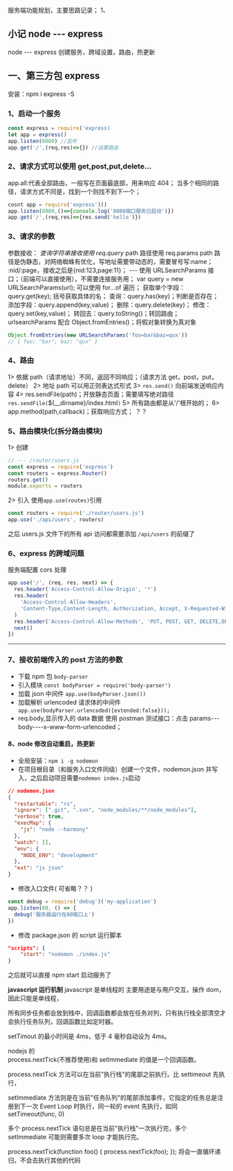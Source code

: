 服务端功能规划，主要思路记录；
1、

## 小记 node --- express

node --- express 创建服务，跨域设置，路由，热更新

## 一、第三方包 express

安装：npm i express -S

### 1、启动一个服务

```javascript
const express = require('express)
let app = express()
app.listen(8080) //监听
app.get('/',(req,res)=>{}) //设置路由
```

### 2、请求方式可以使用 get,post,put,delete...

app.all:代表全部路由，一般写在页面最底部，用来响应 404；
当多个相同的路径，请求方式不同是，找到一个则找不到下一个；

```javascript
cosnt app = require('express')()
app.listen(8080,()=>{console.log('8080端口服务已启动')})
app.get('/',(req,res)=>{res.send('hello')})
```

### 3、请求的参数

参数接收：
_查询字符串接收使用 req.query_
path 路径使用 req.params
path 路径是伪静态，对网络蜘蛛有优化，写地址需要带动态的，需要冒号写:name；
:nid/:page，接收之后是{nid:123,page:11}；
_---_
使用 URLSearchParams 接口；（前端可以直接使用），不需要连接服务用；
var query = new URLSearchParams(url);
可以使用 for...of 遍历；
获取单个字段：query.get(key); 括号获取具体的名；
查询：query.has(key)；判断是否存在；
添加字段：query.append(key,value)；
删除：query.delete(key)；
修改：query.set(key,value)；
转回去：query.toString()；转回路由；
urlsearchParams 配合 Object.fromEntries()；将假对象转换为真对象

```javascript
Object.fromEntries(new URLSearchParams('foo=bar&baz=qux'))
// { foo: "bar", baz: "qux" }
```

### 4、路由

1> 依据 path（请求地址）不同，返回不同响应；（请求方法 get，post，put，delete）
2> 地址 path 可以用正则表达式形式
3> `res.send()` 向前端发送响应内容
4> res.sendFile(path)；开放静态页面；需要填写绝对路径
`res.sendFile(`\${\_\_dirname}/index.html`)`
5> 所有路由都是从'/'根开始的；
6> app.method(path,callback)；获取响应方式； ？？

### 5、路由模块化(拆分路由模块)

1> 创建

```javascript
// --- /router/users.js
const express = require('express')
const routers = express.Router()
routers.get()
module.exports = routers
```

2> 引入
使用`app.use(routes)`引用

```javascript
const routers = require('./router/users.js')
app.use('./api/users', routers)
```

之后 users.js 文件下的所有 api 访问都需要添加 `/api/users` 的前缀了

### 6、express 的跨域问题

服务端配置 cors 处理

```javascript
app.use('/', (req, res, next) => {
  res.header('Access-Control-Allow-Origin', '*')
  res.header(
    'Access-Control-Allow-Headers',
    'Content-Type,Content-Length, Authorization, Accept, X-Requested-With , yourHeaderFeild'
  )
  res.header('Access-Control-Allow-Methods', 'PUT, POST, GET, DELETE,OPTIONS')
  next()
})
```

---

### 7、接收前端传入的 post 方法的参数

- 下载 npm 包 `body-parser`
- 引入模块 `const bodyParser = require('body-parser')`
- 加载 json 中间件
  `app.use(bodyParser.json())`
- 加载解析 urlencoded 请求体的中间件
  `app.use(bodyParser.urlencoded({extended:false}));`
- req.body,显示传入的 data 数据
  使用 postman 测试接口：点击 params---body----x-www-form-urlencoded；

#### 8、node 修改自动重启，热更新

- 全局安装：`npm i -g nodemon`
- 在项目根目录（和服务入口文件同级）创建一个文件，nodemon.json 并写入，之后启动项目需要`nodemon index.js`启动

```json
// nodemon.json
{
  "restartable": "rs",
  "ignore": [".git", ".svn", "node_modules/**/node_modules"],
  "verbose": true,
  "execMap": {
    "js": "node --harmony"
  },
  "watch": [],
  "env": {
    "NODE_ENV": "development"
  },
  "ext": "js json"
}
```

- 修改入口文件( 可省略？？ )

```js
const debug = require('debug')('my-application')
app.listen(80, () => {
  debug('服务器运行在80端口上')
})
```

- 修改 package.json 的 script 运行脚本

```json
"scripts": {
    "start": "nodemon ./index.js"
}
```

之后就可以直接 npm start 启动服务了

**javascript 运行机制**
  javascript 是单线程的
  主要用途是与用户交互，操作 dom，因此只能是单线程，

所有同步任务都会放到栈中，回调函数都会放在任务对列，只有执行栈全部清空才会执行任务队列，回调函数比如定时器。

setTimout 的最小时间是 4ms，低于 4 毫秒自动设为 4ms。

nodejs 的  
process.nextTick(不推荐使用)和 setImmediate 的值是一个回调函数。

process.nextTick 方法可以在当前"执行栈"的尾部之前执行。比 settimeout 先执行，

setImmediate 方法则是在当前"任务队列"的尾部添加事件，它指定的任务总是注册到下一次 Event Loop 时执行，同一轮的 event 先执行，如同 setTimeout(func, 0)

多个 process.nextTick 语句总是在当前"执行栈"一次执行完，多个 setImmediate 可能则需要多次 loop 才能执行完。

process.nextTick(function foo() {
process.nextTick(foo);
});
将会一直循环递归，不会去执行其他的代码
